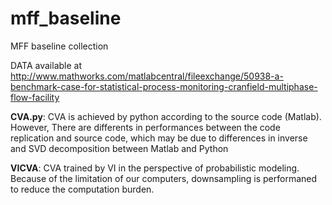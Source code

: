 # mff_baseline
MFF baseline collection

DATA available at http://www.mathworks.com/matlabcentral/fileexchange/50938-a-benchmark-case-for-statistical-process-monitoring-cranfield-multiphase-flow-facility

**CVA.py**:  CVA is achieved by python according to the source code (Matlab). However, There are differents in performances between the code replication and source code, which may be due to differences in inverse and SVD decomposition between Matlab and Python

**VICVA**: CVA trained by VI in the perspective of probabilistic modeling. Because of the limitation of our computers, downsampling is performaned to reduce the computation burden.  

